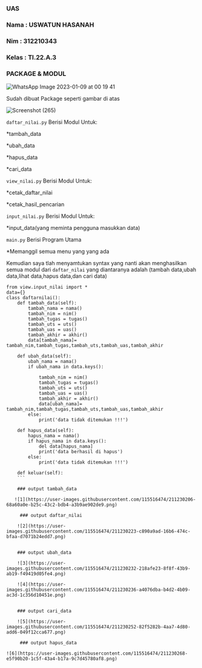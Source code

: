 ### UAS
### Nama  : USWATUN HASANAH
### Nim   : 312210343
### Kelas : TI.22.A.3
### PACKAGE & MODUL

![WhatsApp Image 2023-01-09 at 00 19 41](https://user-images.githubusercontent.com/115516474/211229781-37737be4-560d-43a9-b658-b1fc1500bfc2.jpeg)

Sudah dibuat Package seperti gambar di atas

![Screenshot (265)](https://user-images.githubusercontent.com/115516474/211229838-27bcb2fc-74f5-491e-b016-f677bcb16b00.png)

`daftar_nilai.py` Berisi Modul Untuk:

*tambah_data

*ubah_data

*hapus_data

*cari_data

`view_nilai.py` Berisi Modul Untuk:

*cetak_daftar_nilai

*cetak_hasil_pencarian

`input_nilai.py` Berisi Modul Untuk:

*input_data(yang meminta pengguna masukkan data)

`main.py` Berisi Program Utama

*Memanggil semua menu yang yang ada

Kemudian saya tlah menyamtukan syntax yang nanti akan menghasilkan semua modul dari `daftar_nilai` yang diantaranya adalah 
(tambah data,ubah data,lihat data,hapus data,dan cari data)
```
from view.input_nilai import *
data={}
class daftarnilai():
    def tambah_data(self):
        tambah_nama = nama()
        tambah_nim = nim()
        tambah_tugas = tugas()
        tambah_uts = uts()
        tambah_uas = uas()
        tambah_akhir = akhir()
        data[tambah_nama]= tambah_nim,tambah_tugas,tambah_uts,tambah_uas,tambah_akhir

    def ubah_data(self):
        ubah_nama = nama()
        if ubah_nama in data.keys():
           
            tambah_nim = nim()
            tambah_tugas = tugas()
            tambah_uts = uts()
            tambah_uas = uas()
            tambah_akhir = akhir()
            data[ubah_nama]= tambah_nim,tambah_tugas,tambah_uts,tambah_uas,tambah_akhir
        else:
            print('data tidak ditemukan !!!')

    def hapus_data(self):
        hapus_nama = nama()
        if hapus_nama in data.keys():
            del data[hapus_nama]
            print('data berhasil di hapus')
        else:
            print('data tidak ditemukan !!!')

    def keluar(self):
    ```
    
    ### output tambah_data
   
   ![1](https://user-images.githubusercontent.com/115516474/211230206-68a60a0e-b25c-43c2-bdb4-a3b9ae902de9.png)

     ### output daftar_nilai
    
    ![2](https://user-images.githubusercontent.com/115516474/211230223-c890a9ad-16b6-474c-bfaa-d7071b24edd7.png)

    
    ### output ubah_data
    
    ![3](https://user-images.githubusercontent.com/115516474/211230232-218afe23-8f8f-43b9-ab19-f49419d05fe4.png)

    ![4](https://user-images.githubusercontent.com/115516474/211230236-a4076dba-b4d2-4b09-ac3d-1c356d10451e.png)

    
    ### output cari_data
    
    ![5](https://user-images.githubusercontent.com/115516474/211230252-82f5282b-4aa7-4d80-add6-049f12cca677.png)

     ### output hapus_data

![6](https://user-images.githubusercontent.com/115516474/211230268-e5f90b20-1c5f-43a4-b17a-9c7d45780af8.png)

